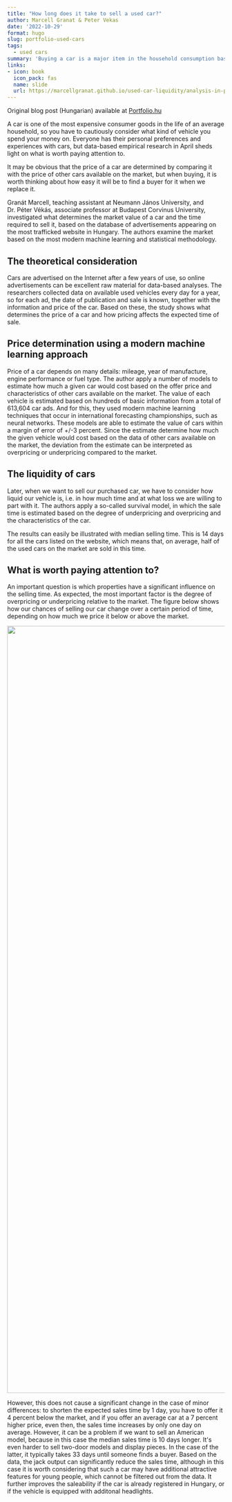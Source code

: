 ```yaml
---
title: "How long does it take to sell a used car?"
author: Marcell Granat & Peter Vekas
date: '2022-10-29'
format: hugo
slug: portfolio-used-cars
tags: 
  - used cars
summary: 'Buying a car is a major item in the household consumption basket, so participants in this market make their decisions based on carefully considered arguments. We build a survival model based on a large dataset of used car ads, revealing what makes a used car liquid (easy to sell).'
links:
- icon: book
  icon_pack: fas
  name: slide
  url: https://marcellgranat.github.io/used-car-liquidity/analysis-in-practice.html
---
```




Original blog post (Hungarian) available at [Portfolio.hu](https://www.portfolio.hu/gazdasag/20221029/mennyi-ido-eladni-egy-hasznalt-autot-575549)

A car is one of the most expensive consumer goods in the life of an average household, so you have to cautiously consider what kind of vehicle you spend your money on. Everyone has their personal preferences and experiences with cars, but data-based empirical research in April sheds light on what is worth paying attention to.

It may be obvious that the price of a car are determined by comparing it with the price of other cars available on the market, but when buying, it is worth thinking about how easy it will be to find a buyer for it when we replace it.

Granát Marcell, teaching assistant at Neumann János University, and Dr. Péter Vékás, associate professor at Budapest Corvinus University, investigated what determines the market value of a car and the time required to sell it, based on the database of advertisements appearing on the most trafficked website in Hungary. The authors examine the market based on the most modern machine learning and statistical methodology.

## The theoretical consideration

Cars are advertised on the Internet after a few years of use, so online advertisements can be excellent raw material for data-based analyses. The researchers collected data on available used vehicles every day for a year, so for each ad, the date of publication and sale is known, together with the information and price of the car. Based on these, the study shows what determines the price of a car and how pricing affects the expected time of sale.

## Price determination using a modern machine learning approach

Price of a car depends on many details: mileage, year of manufacture, engine performance or fuel type. The author apply a number of models to estimate how much a given car would cost based on the offer price and characteristics of other cars available on the market. The value of each vehicle is estimated based on hundreds of basic information from a total of 613,604 car ads. And for this, they used modern machine learning techniques that occur in international forecasting championships, such as neural networks. These models are able to estimate the value of cars within a margin of error of +/-3 percent. Since the estimate determine how much the given vehicle would cost based on the data of other cars available on the market, the deviation from the estimate can be interpreted as overpricing or underpricing compared to the market.

## The liquidity of cars

Later, when we want to sell our purchased car, we have to consider how liquid our vehicle is, i.e. in how much time and at what loss we are willing to part with it. The authors apply a so-called survival model, in which the sale time is estimated based on the degree of underpricing and overpricing and the characteristics of the car.

The results can easily be illustrated with median selling time. This is 14 days for all the cars listed on the website, which means that, on average, half of the used cars on the market are sold in this time.

## What is worth paying attention to?

An important question is which properties have a significant influence on the selling time. As expected, the most important factor is the degree of overpricing or underpricing relative to the market. The figure below shows how our chances of selling our car change over a certain period of time, depending on how much we price it below or above the market.

<img src="index_files/figure-html/portfolio.png" width="1771" />

However, this does not cause a significant change in the case of minor differences: to shorten the expected sales time by 1 day, you have to offer it 4 percent below the market, and if you offer an average car at a 7 percent higher price, even then, the sales time increases by only one day on average. However, it can be a problem if we want to sell an American model, because in this case the median sales time is 10 days longer. It's even harder to sell two-door models and display pieces. In the case of the latter, it typically takes 33 days until someone finds a buyer. Based on the data, the jack output can significantly reduce the sales time, although in this case it is worth considering that such a car may have additional attractive features for young people, which cannot be filtered out from the data. It further improves the saleability if the car is already registered in Hungary, or if the vehicle is equipped with additonal headlights.
